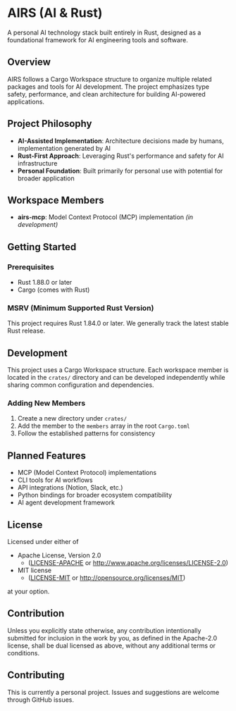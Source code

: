 # AIRS (AI & Rust)

A personal AI technology stack built entirely in Rust, designed as a foundational framework for AI engineering tools and software.

## Overview

AIRS follows a Cargo Workspace structure to organize multiple related packages and tools for AI development. The project emphasizes type safety, performance, and clean architecture for building AI-powered applications.

## Project Philosophy

- **AI-Assisted Implementation**: Architecture decisions made by humans, implementation generated by AI
- **Rust-First Approach**: Leveraging Rust's performance and safety for AI infrastructure  
- **Personal Foundation**: Built primarily for personal use with potential for broader application

## Workspace Members

- **airs-mcp**: Model Context Protocol (MCP) implementation *(in development)*

## Getting Started

### Prerequisites

- Rust 1.88.0 or later
- Cargo (comes with Rust)

### MSRV (Minimum Supported Rust Version)

This project requires Rust 1.84.0 or later. We generally track the latest stable Rust release.

## Development

This project uses a Cargo Workspace structure. Each workspace member is located in the `crates/` directory and can be developed independently while sharing common configuration and dependencies.

### Adding New Members

1. Create a new directory under `crates/`
2. Add the member to the `members` array in the root `Cargo.toml`
3. Follow the established patterns for consistency

## Planned Features

- MCP (Model Context Protocol) implementations
- CLI tools for AI workflows
- API integrations (Notion, Slack, etc.)
- Python bindings for broader ecosystem compatibility
- AI agent development framework

## License

Licensed under either of

 * Apache License, Version 2.0
   * ([LICENSE-APACHE](LICENSE-APACHE) or http://www.apache.org/licenses/LICENSE-2.0)
 * MIT license
   * ([LICENSE-MIT](LICENSE-MIT) or http://opensource.org/licenses/MIT)

at your option.

## Contribution

Unless you explicitly state otherwise, any contribution intentionally submitted
for inclusion in the work by you, as defined in the Apache-2.0 license, shall be
dual licensed as above, without any additional terms or conditions.

## Contributing

This is currently a personal project. Issues and suggestions are welcome through GitHub issues.